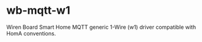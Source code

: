 # wb-mqtt-w1

Wiren Board Smart Home MQTT generic 1-Wire (w1) driver compatible with HomA conventions.
